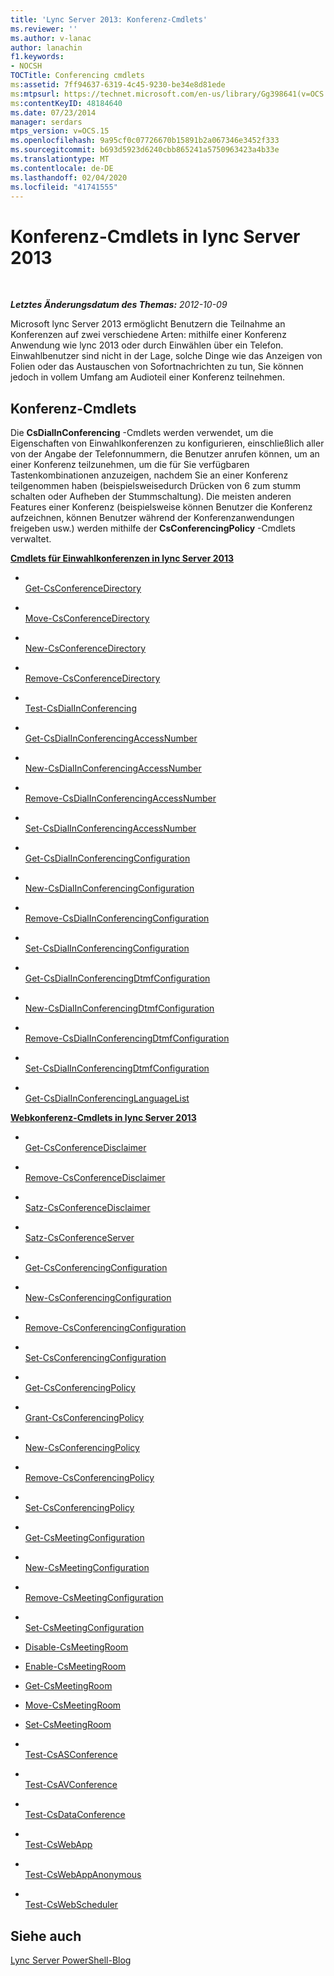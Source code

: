 ```yaml
---
title: 'Lync Server 2013: Konferenz-Cmdlets'
ms.reviewer: ''
ms.author: v-lanac
author: lanachin
f1.keywords:
- NOCSH
TOCTitle: Conferencing cmdlets
ms:assetid: 7ff94637-6319-4c45-9230-be34e8d81ede
ms:mtpsurl: https://technet.microsoft.com/en-us/library/Gg398641(v=OCS.15)
ms:contentKeyID: 48184640
ms.date: 07/23/2014
manager: serdars
mtps_version: v=OCS.15
ms.openlocfilehash: 9a95cf0c07726670b15891b2a067346e3452f333
ms.sourcegitcommit: b693d5923d6240cbb865241a5750963423a4b33e
ms.translationtype: MT
ms.contentlocale: de-DE
ms.lasthandoff: 02/04/2020
ms.locfileid: "41741555"
---
```

<div data-xmlns="http://www.w3.org/1999/xhtml">

<div class="topic" data-xmlns="http://www.w3.org/1999/xhtml" data-msxsl="urn:schemas-microsoft-com:xslt" data-cs="http://msdn.microsoft.com/en-us/">

<div data-asp="http://msdn2.microsoft.com/asp">

# <a name="conferencing-cmdlets-in-lync-server-2013"></a>Konferenz-Cmdlets in lync Server 2013

</div>

<div id="mainSection">

<div id="mainBody">

<span> </span>

_**Letztes Änderungsdatum des Themas:** 2012-10-09_

Microsoft lync Server 2013 ermöglicht Benutzern die Teilnahme an Konferenzen auf zwei verschiedene Arten: mithilfe einer Konferenz Anwendung wie lync 2013 oder durch Einwählen über ein Telefon. Einwahlbenutzer sind nicht in der Lage, solche Dinge wie das Anzeigen von Folien oder das Austauschen von Sofortnachrichten zu tun, Sie können jedoch in vollem Umfang am Audioteil einer Konferenz teilnehmen.

<div>

## <a name="conferencing-cmdlets"></a>Konferenz-Cmdlets

Die **CsDialInConferencing** -Cmdlets werden verwendet, um die Eigenschaften von Einwahlkonferenzen zu konfigurieren, einschließlich aller von der Angabe der Telefonnummern, die Benutzer anrufen können, um an einer Konferenz teilzunehmen, um die für Sie verfügbaren Tastenkombinationen anzuzeigen, nachdem Sie an einer Konferenz teilgenommen haben (beispielsweisedurch Drücken von 6 zum stumm schalten oder Aufheben der Stummschaltung). Die meisten anderen Features einer Konferenz (beispielsweise können Benutzer die Konferenz aufzeichnen, können Benutzer während der Konferenzanwendungen freigeben usw.) werden mithilfe der **CsConferencingPolicy** -Cmdlets verwaltet.

**[Cmdlets für Einwahlkonferenzen in lync Server 2013](lync-server-2013-dial-in-conferencing-cmdlets.md)**

  - <span></span>  
    [Get-CsConferenceDirectory](https://technet.microsoft.com/en-us/library/Gg425771(v=OCS.15))

  - <span></span>  
    [Move-CsConferenceDirectory](https://technet.microsoft.com/en-us/library/Gg412968(v=OCS.15))

  - <span></span>  
    [New-CsConferenceDirectory](https://technet.microsoft.com/en-us/library/Gg413080(v=OCS.15))

  - <span></span>  
    [Remove-CsConferenceDirectory](rehttps://technet.microsoft.com/en-us/library/Gg412968(v=OCS.15))

<!-- end list -->

  - <span></span>  
    [Test-CsDialInConferencing](https://technet.microsoft.com/en-us/library/Gg399013(v=OCS.15))

<!-- end list -->

  - <span></span>  
    [Get-CsDialInConferencingAccessNumber](https://technet.microsoft.com/en-us/library/Gg413015(v=OCS.15))

  - <span></span>  
    [New-CsDialInConferencingAccessNumber](https://technet.microsoft.com/en-us/library/Gg398818(v=OCS.15))

  - <span></span>  
    [Remove-CsDialInConferencingAccessNumber](https://technet.microsoft.com/en-us/library/Gg412782(v=OCS.15))

  - <span></span>  
    [Set-CsDialInConferencingAccessNumber](https://technet.microsoft.com/en-us/library/Gg425770(v=OCS.15))

<!-- end list -->

  - <span></span>  
    [Get-CsDialInConferencingConfiguration](https://technet.microsoft.com/en-us/library/Gg398575(v=OCS.15))

  - <span></span>  
    [New-CsDialInConferencingConfiguration](https://technet.microsoft.com/en-us/library/Gg412816(v=OCS.15))

  - <span></span>  
    [Remove-CsDialInConferencingConfiguration](https://technet.microsoft.com/en-us/library/Gg398174(v=OCS.15))

  - <span></span>  
    [Set-CsDialInConferencingConfiguration](https://technet.microsoft.com/en-us/library/Gg425825(v=OCS.15))

<!-- end list -->

  - <span></span>  
    [Get-CsDialInConferencingDtmfConfiguration](https://technet.microsoft.com/en-us/library/Gg398578(v=OCS.15))

  - <span></span>  
    [New-CsDialInConferencingDtmfConfiguration](https://technet.microsoft.com/en-us/library/Gg425792(v=OCS.15))

  - <span></span>  
    [Remove-CsDialInConferencingDtmfConfiguration](https://technet.microsoft.com/en-us/library/Gg425894(v=OCS.15))

  - <span></span>  
    [Set-CsDialInConferencingDtmfConfiguration](https://technet.microsoft.com/en-us/library/Gg398860(v=OCS.15))

<!-- end list -->

  - <span></span>  
    [Get-CsDialInConferencingLanguageList](https://technet.microsoft.com/en-us/library/Gg425869(v=OCS.15))

**[Webkonferenz-Cmdlets in lync Server 2013](lync-server-2013-web-conferencing-cmdlets.md)**

  - <span></span>  
    [Get-CsConferenceDisclaimer](https://technet.microsoft.com/en-us/library/Gg425714(v=OCS.15))

  - <span></span>  
    [Remove-CsConferenceDisclaimer](https://technet.microsoft.com/en-us/library/Gg398243(v=OCS.15))

  - <span></span>  
    [Satz-CsConferenceDisclaimer](https://technet.microsoft.com/en-us/library/Gg398776(v=OCS.15))

<!-- end list -->

  - <span></span>  
    [Satz-CsConferenceServer](https://technet.microsoft.com/en-us/library/Gg398738(v=OCS.15))

<!-- end list -->

  - <span></span>  
    [Get-CsConferencingConfiguration](https://technet.microsoft.com/en-us/library/Gg398965(v=OCS.15))

  - <span></span>  
    [New-CsConferencingConfiguration](https://technet.microsoft.com/en-us/library/Gg412967(v=OCS.15))

  - <span></span>  
    [Remove-CsConferencingConfiguration](https://technet.microsoft.com/en-us/library/Gg412767(v=OCS.15))

  - <span></span>  
    [Set-CsConferencingConfiguration](https://technet.microsoft.com/en-us/library/Gg412969(v=OCS.15))

<!-- end list -->

  - <span></span>  
    [Get-CsConferencingPolicy](https://technet.microsoft.com/en-us/library/Gg398293(v=OCS.15))

  - <span></span>  
    [Grant-CsConferencingPolicy](https://technet.microsoft.com/en-us/library/Gg425937(v=OCS.15))

  - <span></span>  
    [New-CsConferencingPolicy](https://technet.microsoft.com/en-us/library/Gg413019(v=OCS.15))

  - <span></span>  
    [Remove-CsConferencingPolicy](https://technet.microsoft.com/en-us/library/Gg398728(v=OCS.15))

  - <span></span>  
    [Set-CsConferencingPolicy](https://technet.microsoft.com/en-us/library/Gg425788(v=OCS.15))

<!-- end list -->

  - <span></span>  
    [Get-CsMeetingConfiguration](https://technet.microsoft.com/en-us/library/Gg425875(v=OCS.15))

  - <span></span>  
    [New-CsMeetingConfiguration](https://technet.microsoft.com/en-us/library/Gg398065(v=OCS.15))

  - <span></span>  
    [Remove-CsMeetingConfiguration](https://technet.microsoft.com/en-us/library/Gg412775(v=OCS.15))

  - <span></span>  
    [Set-CsMeetingConfiguration](https://technet.microsoft.com/en-us/library/Gg398648(v=OCS.15))

<!-- end list -->

  - [Disable-CsMeetingRoom](https://technet.microsoft.com/en-us/library/JJ204723(v=OCS.15))

  - [Enable-CsMeetingRoom](https://technet.microsoft.com/en-us/library/JJ205062(v=OCS.15))

  - [Get-CsMeetingRoom](https://technet.microsoft.com/en-us/library/JJ205277(v=OCS.15))

  - [Move-CsMeetingRoom](https://technet.microsoft.com/en-us/library/JJ204889(v=OCS.15))

  - [Set-CsMeetingRoom](https://technet.microsoft.com/en-us/library/JJ204831(v=OCS.15))

<!-- end list -->

  - <span></span>  
    [Test-CsASConference](https://technet.microsoft.com/en-us/library/JJ205227(v=OCS.15))

  - <span></span>  
    [Test-CsAVConference](https://technet.microsoft.com/en-us/library/Gg412749(v=OCS.15))

  - <span></span>  
    [Test-CsDataConference](https://technet.microsoft.com/en-us/library/JJ205219(v=OCS.15))

  - <span></span>  
    [Test-CsWebApp](https://technet.microsoft.com/en-us/library/Hh689989(v=OCS.15))

  - <span></span>  
    [Test-CsWebAppAnonymous](https://technet.microsoft.com/en-us/library/Hh690041(v=OCS.15))

  - <span></span>  
    [Test-CsWebScheduler](https://technet.microsoft.com/en-us/library/JJ204829(v=OCS.15))

</div>

<div>

## <a name="see-also"></a>Siehe auch


[Lync Server PowerShell-Blog](http://go.microsoft.com/fwlink/p/?linkid=203150)  
  

</div>

</div>

<span> </span>

</div>

</div>

</div>

